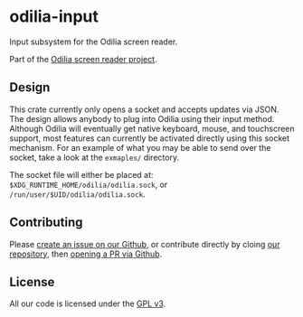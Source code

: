 # odilia-input

Input subsystem for the Odilia screen reader.

Part of the [Odilia screen reader project](https://odilia.app).

## Design

This crate currently only opens a socket and accepts updates via JSON.
The design allows anybody to plug into Odilia using their input method.
Although Odilia will eventually get native keyboard, mouse, and touchscreen support, most features can currently be activated directly using this socket mechanism.
For an example of what you may be able to send over the socket, take a look at the `exmaples/` directory.

The socket file will either be placed at: `$XDG_RUNTIME_HOME/odilia/odilia.sock`, or `/run/user/$UID/odilia/odilia.sock`.

## Contributing

Please [create an issue on our Github](https://github.com/odilia-app/odilia/issues/new),
or contribute directly by cloing [our repository](https://github.com/odilia-app/odilia), then [opening a PR via Github](https://github.com/odilia-app/odilia/compare).

## License

All our code is licensed under the [GPL v3](https://www.gnu.org/licenses/gpl-3.0.html).
